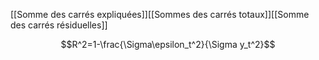 [[Somme des carrés expliquées]][[Sommes des carrés totaux]][[Somme des carrés résiduelles]]

$$R^2=1-\frac{\Sigma\epsilon_t^2}{\Sigma y_t^2}$$
